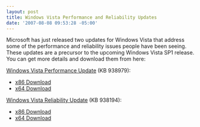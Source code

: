 ```yaml
---
layout: post
title: Windows Vista Performance and Reliability Updates
date: '2007-08-08 09:53:28 -05:00'
---
```


Microsoft has just released two updates for Windows Vista that address some of the performance and reliability issues people have been seeing. These updates are a precursor to the upcoming Windows Vista SP1 release. You can get more details and download them from here:

[Windows Vista Performance Update](http://support.microsoft.com/?kbid=938979) (KB 938979): 

*   [x86 Download](http://www.microsoft.com/downloads/details.aspx?FamilyId=3FB80BB9-D832-425B-B42C-D3EB2071BBEC) 
*   [x64 Download](http://www.microsoft.com/downloads/details.aspx?FamilyId=24EAD3A0-77F6-4196-8A3F-78C1470AC18E) 

[Windows Vista Reliability Update](http://support.microsoft.com/?kbid=938194) (KB 938194): 

*   [x86 Download](http://www.microsoft.com/downloads/details.aspx?FamilyId=AE2F819D-C33D-48DB-A7E3-62EEF7C1F7C2) 
*   [x64 Download](http://www.microsoft.com/downloads/details.aspx?FamilyId=5B7F1544-FEF3-4C80-AF1A-8B732DCB2756)
